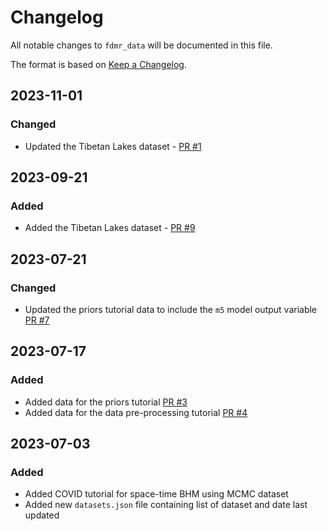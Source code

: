 # Changelog

All notable changes to `fdmr_data` will be documented in this file.

The format is based on [Keep a Changelog](https://keepachangelog.com/en/1.0.0/).

## 2023-11-01

### Changed

- Updated the Tibetan Lakes dataset - [PR #1](https://github.com/4DModeller/fdmr_data/pull/10)

## 2023-09-21

### Added

- Added the Tibetan Lakes dataset - [PR #9](https://github.com/4DModeller/fdmr_data/pull/9)

## 2023-07-21

### Changed

- Updated the priors tutorial data to include the `m5` model output variable [PR #7](https://github.com/4DModeller/fdmr_data/pull/7)

## 2023-07-17

### Added

- Added data for the priors tutorial [PR #3](https://github.com/4DModeller/fdmr_data/pull/3)
- Added data for the data pre-processing tutorial [PR #4](https://github.com/4DModeller/fdmr_data/pull/4)

## 2023-07-03

### Added

- Added COVID tutorial for space-time BHM using MCMC dataset
- Added new `datasets.json` file containing list of dataset and date last updated
